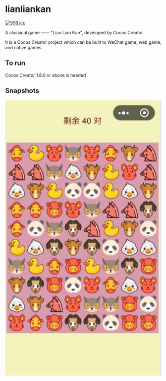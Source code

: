 # lianliankan

[![996.icu](https://img.shields.io/badge/link-996.icu-red.svg)](https://996.icu)

A classical game —— "Lian Lian Kan", developed by Cocos Creator.

It is a Cocos Creator project which can be built to WeChat game, web game, and native games.

## To run

Cocos Creator 1.8.0 or above is needed

## Snapshots

![](./snapshots/1553222053089.jpg)
